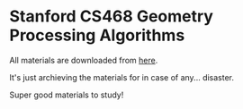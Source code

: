 # Stanford CS468 Geometry Processing Algorithms

All materials are downloaded from [here](https://graphics.stanford.edu/courses/cs468-10-fall/schedule/schedule.html).

It's just archieving the materials for in case of any... disaster.

Super good materials to study!